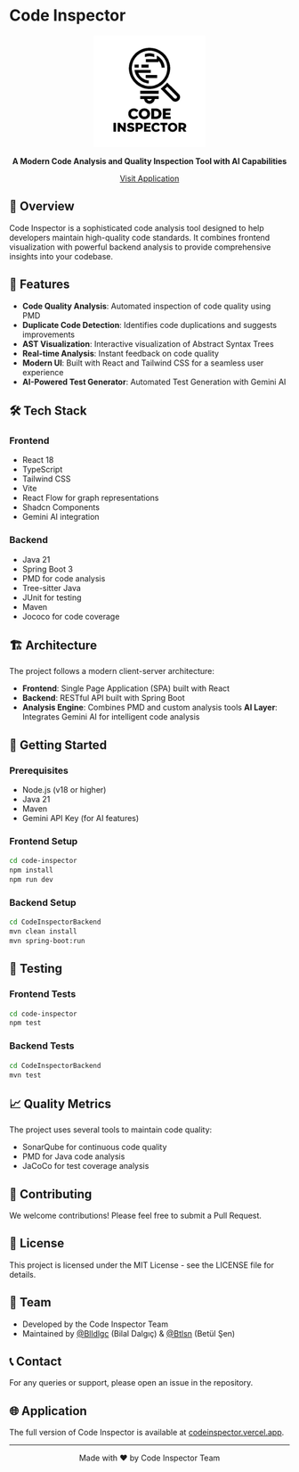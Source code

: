 # Code Inspector

<div align="center">
  <img src="code-inspector/public/black_on_white.png" alt="Code Inspector Logo" width="200"/>
  <br>
  <p><strong>A Modern Code Analysis and Quality Inspection Tool with AI Capabilities</strong></p>
  <p><a href="https://codeinspector.vercel.app" target="_blank">Visit Application</a></p>
</div>

## 🌟 Overview

Code Inspector is a sophisticated code analysis tool designed to help developers maintain high-quality code standards. It combines frontend visualization with powerful backend analysis to provide comprehensive insights into your codebase.

## 🚀 Features

- **Code Quality Analysis**: Automated inspection of code quality using PMD
- **Duplicate Code Detection**: Identifies code duplications and suggests improvements
- **AST Visualization**: Interactive visualization of Abstract Syntax Trees
- **Real-time Analysis**: Instant feedback on code quality
- **Modern UI**: Built with React and Tailwind CSS for a seamless user experience
- **AI-Powered Test Generator**: Automated Test Generation with Gemini AI

## 🛠️ Tech Stack

### Frontend
- React 18
- TypeScript
- Tailwind CSS
- Vite
- React Flow for graph representations
- Shadcn Components
- Gemini AI integration

### Backend
- Java 21
- Spring Boot 3
- PMD for code analysis
- Tree-sitter Java
- JUnit for testing
- Maven
- Jococo for code coverage

## 🏗️ Architecture

The project follows a modern client-server architecture:
- **Frontend**: Single Page Application (SPA) built with React
- **Backend**: RESTful API built with Spring Boot
- **Analysis Engine**: Combines PMD and custom analysis tools
**AI Layer**: Integrates Gemini AI for intelligent code analysis

## 🚦 Getting Started

### Prerequisites
- Node.js (v18 or higher)
- Java 21
- Maven
- Gemini API Key (for AI features)

### Frontend Setup
```bash
cd code-inspector
npm install
npm run dev
```

### Backend Setup
```bash
cd CodeInspectorBackend
mvn clean install
mvn spring-boot:run
```

## 🧪 Testing

### Frontend Tests
```bash
cd code-inspector
npm test
```

### Backend Tests
```bash
cd CodeInspectorBackend
mvn test
```

## 📈 Quality Metrics

The project uses several tools to maintain code quality:
- SonarQube for continuous code quality
- PMD for Java code analysis
- JaCoCo for test coverage analysis

## 🤝 Contributing

We welcome contributions! Please feel free to submit a Pull Request.

## 📝 License

This project is licensed under the MIT License - see the LICENSE file for details.

## 👥 Team

- Developed by the Code Inspector Team
- Maintained by [@Blldlgc](https://github.com/blldlgc) (Bilal Dalgıç) & [@Btlsn](https://github.com/Btlsn)  (Betül Şen)

## 📞 Contact

For any queries or support, please open an issue in the repository.

## 🌐 Application

The full version of Code Inspector is available at [codeinspector.vercel.app](https://codeinspector.vercel.app).

---

<div align="center">
  Made with ❤️ by Code Inspector Team
</div> 
